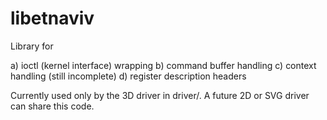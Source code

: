 libetnaviv
==============

Library for

a) ioctl (kernel interface) wrapping
b) command buffer handling
c) context handling (still incomplete)
d) register description headers

Currently used only by the 3D driver in driver/.
A future 2D or SVG driver can share this code.

